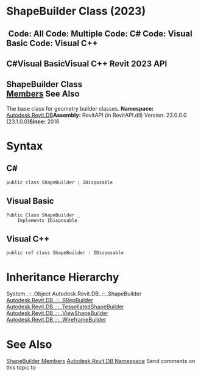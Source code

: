 # ShapeBuilder Class (2023)

﻿
 Code: All Code: Multiple Code: C# Code: Visual Basic Code: Visual C++   
---  
C#Visual BasicVisual C++
Revit 2023 API  
---  
ShapeBuilder Class  
[Members](f84829bc-bc5b-d132-7892-7b7abcb9004e.md "ShapeBuilder Members") See Also  
---  
The base class for geometry builder classes. 
**Namespace:** [Autodesk.Revit.DB](87546ba7-461b-c646-cbb1-2cb8f5bff8b2.md "Autodesk.Revit.DB Namespace")**Assembly:** RevitAPI (in RevitAPI.dll) Version: 23.0.0.0 (23.1.0.0)**Since:** 2016 
# Syntax
C#  
---  
```text
public class ShapeBuilder : IDisposable
```
  
Visual Basic  
---  
```text
Public Class ShapeBuilder _
	Implements IDisposable
```
  
Visual C++  
---  
```text
public ref class ShapeBuilder : IDisposable
```
  
# Inheritance Hierarchy
System..::..Object Autodesk.Revit.DB..::..ShapeBuilder [Autodesk.Revit.DB..::..BRepBuilder](94c1fef4-2933-ce67-9c2d-361cbf8a42b4.md "BRepBuilder Class") [Autodesk.Revit.DB..::..TessellatedShapeBuilder](a144b0e3-c997-eac1-5c00-51c56d9e66f2.md "TessellatedShapeBuilder Class") [Autodesk.Revit.DB..::..ViewShapeBuilder](f99edd24-4519-56d5-a5d6-aa1565a893af.md "ViewShapeBuilder Class") [Autodesk.Revit.DB..::..WireframeBuilder](ae9e719b-5d13-45c5-22d8-49111edfcfc4.md "WireframeBuilder Class")
# See Also
[ShapeBuilder Members](f84829bc-bc5b-d132-7892-7b7abcb9004e.md "ShapeBuilder Members")
[Autodesk.Revit.DB Namespace](87546ba7-461b-c646-cbb1-2cb8f5bff8b2.md "Autodesk.Revit.DB Namespace")
Send comments on this topic to 